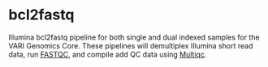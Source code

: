 # bcl2fastq
Illumina bcl2fastq pipeline for both single and dual indexed samples for the VARI Genomics Core. These pipelines will demultiplex Illumina short read data, run [FASTQC](https://www.bioinformatics.babraham.ac.uk/projects/fastqc/), and compile add QC data using [Multiqc](http://multiqc.info/). 
